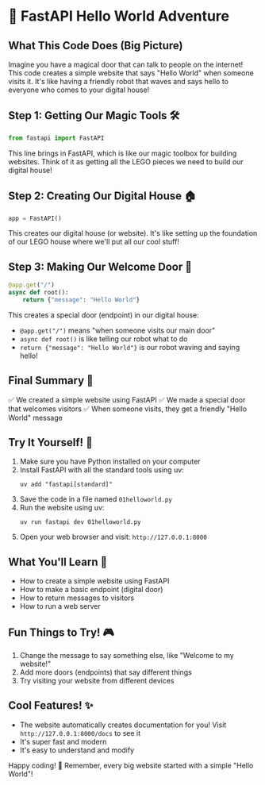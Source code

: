 # 🌟 FastAPI Hello World Adventure

## What This Code Does (Big Picture)
Imagine you have a magical door that can talk to people on the internet! This code creates a simple website that says "Hello World" when someone visits it. It's like having a friendly robot that waves and says hello to everyone who comes to your digital house!

## Step 1: Getting Our Magic Tools 🛠️
```python
from fastapi import FastAPI
```
This line brings in FastAPI, which is like our magic toolbox for building websites. Think of it as getting all the LEGO pieces we need to build our digital house!

## Step 2: Creating Our Digital House 🏠
```python
app = FastAPI()
```
This creates our digital house (or website). It's like setting up the foundation of our LEGO house where we'll put all our cool stuff!

## Step 3: Making Our Welcome Door 🚪
```python
@app.get("/")
async def root():
    return {"message": "Hello World"}
```
This creates a special door (endpoint) in our digital house:
- `@app.get("/")` means "when someone visits our main door"
- `async def root()` is like telling our robot what to do
- `return {"message": "Hello World"}` is our robot waving and saying hello!

## Final Summary 📌
✅ We created a simple website using FastAPI
✅ We made a special door that welcomes visitors
✅ When someone visits, they get a friendly "Hello World" message

## Try It Yourself! 🚀
1. Make sure you have Python installed on your computer
2. Install FastAPI with all the standard tools using uv:
   ```
   uv add "fastapi[standard]"
   ```
3. Save the code in a file named `01helloworld.py`
4. Run the website using uv:
   ```
   uv run fastapi dev 01helloworld.py
   ```
5. Open your web browser and visit: `http://127.0.0.1:8000`

## What You'll Learn 🧠
- How to create a simple website using FastAPI
- How to make a basic endpoint (digital door)
- How to return messages to visitors
- How to run a web server

## Fun Things to Try! 🎮
1. Change the message to say something else, like "Welcome to my website!"
2. Add more doors (endpoints) that say different things
3. Try visiting your website from different devices

## Cool Features! ✨
- The website automatically creates documentation for you! Visit `http://127.0.0.1:8000/docs` to see it
- It's super fast and modern
- It's easy to understand and modify

Happy coding! 🎉 Remember, every big website started with a simple "Hello World"! 